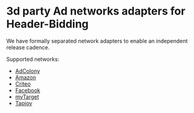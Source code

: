 #  3d party Ad networks adapters for Header-Bidding

We have formally separated network adapters to enable an independent release cadence.

Supported networks:
* [AdColony](adcolony)
* [Amazon](amazon)
* [Criteo](criteo)
* [Facebook](facebook)
* [myTarget](my_target)
* [Tapjoy](tapjoy)